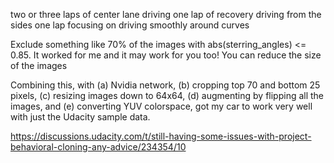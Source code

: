 two or three laps of center lane driving
one lap of recovery driving from the sides
one lap focusing on driving smoothly around curves



Exclude something like 70% of the images with abs(sterring_angles) <= 0.85. It worked for me and it may work for you too!
You can reduce the size of the images


Combining this, with (a) Nvidia network, (b) cropping top 70 and bottom 25 pixels, (c) resizing images down to 64x64, (d) augmenting by flipping all the images, and (e) converting YUV colorspace, got my car to work very well with just the Udacity sample data.


https://discussions.udacity.com/t/still-having-some-issues-with-project-behavioral-cloning-any-advice/234354/10